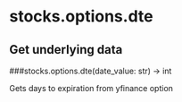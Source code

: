 # stocks.options.dte

## Get underlying data 
###stocks.options.dte(date_value: str) -> int

Gets days to expiration from yfinance option
